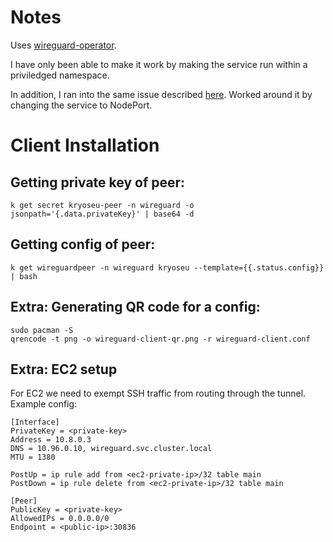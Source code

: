 # Notes

Uses [wireguard-operator](https://github.com/jodevsa/wireguard-operator).

I have only been able to make it work by making the service run within a priviledged namespace.

In addition, I ran into the same issue described [here](https://github.com/jodevsa/wireguard-operator/issues/148).
Worked around it by changing the service to NodePort.

# Client Installation

## Getting private key of peer:
```
k get secret kryoseu-peer -n wireguard -o jsonpath='{.data.privateKey}' | base64 -d
```

## Getting config of peer:

```
k get wireguardpeer -n wireguard kryoseu --template={{.status.config}} | bash
```

## Extra: Generating QR code for a config:
```
sudo pacman -S
qrencode -t png -o wireguard-client-qr.png -r wireguard-client.conf
```
## Extra: EC2 setup
For EC2 we need to exempt SSH traffic from routing through the tunnel. Example config:

```
[Interface]
PrivateKey = <private-key>
Address = 10.8.0.3
DNS = 10.96.0.10, wireguard.svc.cluster.local
MTU = 1380

PostUp = ip rule add from <ec2-private-ip>/32 table main
PostDown = ip rule delete from <ec2-private-ip>/32 table main

[Peer]
PublicKey = <private-key>
AllowedIPs = 0.0.0.0/0
Endpoint = <public-ip>:30836
```
